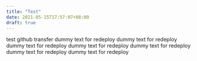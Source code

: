 ```yaml
---
title: "Test"
date: 2021-05-15T17:57:07+08:00
draft: true
---
```

test github transfer
dummy text for redeploy
dummy text for redeploy
dummy text for redeploy
dummy text for redeploy
dummy text for redeploy
dummy text for redeploy
dummy text for redeploy